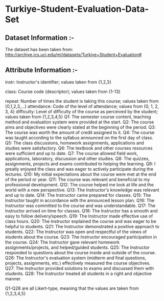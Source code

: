 # Turkiye-Student-Evaluation-Data-Set

## Dataset Information :-
The dataset has been taken from: http://archive.ics.uci.edu/ml/datasets/Turkiye+Student+Evaluation#

## Attribute Information :-
instr: Instructor's identifier; values taken from {1,2,3}

class: Course code (descriptor); values taken from {1-13}

repeat: Number of times the student is taking this course; values taken from {0,1,2,3,...}
attendance: Code of the level of attendance; values from {0, 1, 2, 3, 4}
difficulty: Level of difficulty of the course as perceived by the student; values taken from {1,2,3,4,5}
Q1: The semester course content, teaching method and evaluation system were provided at the start.
Q2: The course aims and objectives were clearly stated at the beginning of the period.
Q3: The course was worth the amount of credit assigned to it.
Q4: The course was taught according to the syllabus announced on the first day of class.
Q5: The class discussions, homework assignments, applications and studies were satisfactory.
Q6: The textbook and other courses resources were sufficient and up to date.
Q7: The course allowed field work, applications, laboratory, discussion and other studies.
Q8: The quizzes, assignments, projects and exams contributed to helping the learning.
Q9: I greatly enjoyed the class and was eager to actively participate during the lectures.
Q10: My initial expectations about the course were met at the end of the period or year.
Q11: The course was relevant and beneficial to my professional development.
Q12: The course helped me look at life and the world with a new perspective.
Q13: The Instructor's knowledge was relevant and up to date.
Q14: The Instructor came prepared for classes.
Q15: The Instructor taught in accordance with the announced lesson plan.
Q16: The Instructor was committed to the course and was understandable.
Q17: The Instructor arrived on time for classes.
Q18: The Instructor has a smooth and easy to follow delivery/speech.
Q19: The Instructor made effective use of class hours.
Q20: The Instructor explained the course and was eager to be helpful to students.
Q21: The Instructor demonstrated a positive approach to students.
Q22: The Instructor was open and respectful of the views of students about the course.
Q23: The Instructor encouraged participation in the course.
Q24: The Instructor gave relevant homework assignments/projects, and helped/guided students.
Q25: The Instructor responded to questions about the course inside and outside of the course.
Q26: The Instructor's evaluation system (midterm and final questions, projects, assignments, etc.) effectively measured the course objectives.
Q27: The Instructor provided solutions to exams and discussed them with students.
Q28: The Instructor treated all students in a right and objective manner.

Q1-Q28 are all Likert-type, meaning that the values are taken from {1,2,3,4,5}
